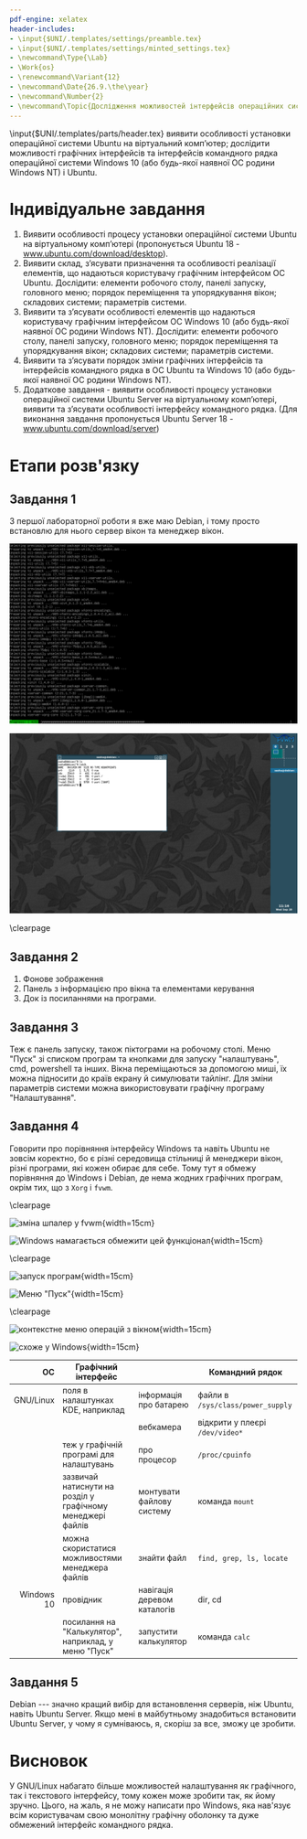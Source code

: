 ```yaml
---
pdf-engine: xelatex
header-includes:
- \input{$UNI/.templates/settings/preamble.tex}
- \input{$UNI/.templates/settings/minted_settings.tex}
- \newcommand\Type{\Lab}
- \Work{os}
- \renewcommand\Variant{12}
- \newcommand\Date{26.9.\the\year}
- \newcommand\Number{2}
- \newcommand\Topic{Дослідження можливостей інтерфейсів операційних систем для персональних комп’ютерів}
---
```


\input{$UNI/.templates/parts/header.tex}
виявити особливості установки операційної системи
Ubuntu на віртуальний комп’ютер; дослідити можливості графічних
інтерфейсів та інтерфейсів командного рядка операційної системи Windows
10 (або будь-якої наявної ОС родини Windows NT) і Ubuntu.

# Індивідуальне завдання

1. Виявити особливості процесу установки операційної системи Ubuntu на віртуальному комп’ютері (пропонується Ubuntu 18 - www.ubuntu.com/download/desktop).
2. Виявити склад, з’ясувати призначення та особливості реалізації елементів, що надаються користувачу графічним інтерфейсом ОС Ubuntu. Дослідити: елементи робочого столу, панелі запуску, головного меню; порядок переміщення та упорядкування вікон; складових системи; параметрів системи.
3. Виявити та з’ясувати особливості елементів що надаються користувачу графічним інтерфейсом ОС Windows 10 (або будь-якої наявної ОС родини Windows NT). Дослідити: елементи робочого столу, панелі запуску, головного меню; порядок переміщення та упорядкування вікон; складових системи; параметрів системи.
4. Виявити та з’ясувати порядок зміни графічних інтерфейсів та інтерфейсів командного рядка в ОС Ubuntu та Windows 10 (або будь-якої наявної ОС родини Windows NT).
5. Додаткове завдання - виявити особливості процесу установки операційної системи Ubuntu Server на віртуальному комп’ютері, виявити та з’ясувати особливості інтерфейсу командного рядка. (Для виконання завдання пропонується Ubuntu Server 18 - www.ubuntu.com/download/server)

# Етапи розв'язку

## Завдання 1

З першої лабораторної роботи я вже маю Debian,
і тому просто встановлю для нього сервер вікон
та менеджер вікон.

![встановлення пакунків](img/Screenshot_debian12-2_2023-09-20_11:08:40.png)

![`fvwm` встановлений та працює](img/Screenshot_debian12-2_2023-09-20_11:16:00.png)

\clearpage


## Завдання 2

1. Фонове зображення
2. Панель з інформацією про вікна та елементами керування
3. Док із посиланнями на програми.

## Завдання 3

Теж є панель запуску, також піктограми на
робочому столі. Меню "Пуск" зі списком програм
та кнопками для запуску "налаштувань", cmd, powershell та інших. Вікна переміщаються за допомогою миші,
їх можна підносити до країв екрану й симулювати тайлінг. Для зміни параметрів системи можна використовувати графічну програму "Налаштування".


## Завдання 4

Говорити про порівняння інтерфейсу Windows та
навіть Ubuntu не зовсім коректно, бо є різні
середовища стільниці й менеджери вікон, різні програми,
які кожен обирає для себе. Тому тут я обмежу
порівняння до Windows і Debian, де нема жодних графічних програм, окрім тих, що з `Xorg` і `fvwm`.

\clearpage

![зміна шпалер у fvwm](/home/sasha/Documents/uni/os/lab_2/img/fvwm_wallpaper.png){width=15cm}

![Windows намагається обмежити цей функціонал](/home/sasha/Documents/uni/os/lab_2/img/nowallpaper.png){width=15cm}

\clearpage

![запуск програм](/home/sasha/Documents/uni/os/lab_2/img/Screenshot_debian12-2_2023-09-26_09:48:42.png){width=15cm}

![Меню "Пуск"](/home/sasha/Documents/uni/os/lab_2/img/pusk.png){width=15cm}

\clearpage

![контекстне меню операцій з вікном](/home/sasha/Documents/uni/os/lab_2/img/Screenshot_debian12-2_2023-09-26_09:50:49.png){width=15cm}

![схоже у Windows](/home/sasha/Documents/uni/os/lab_2/img/window.png){width=15cm}

| ОС           | Графічний інтерфейс                                        |                             | Командний рядок                   |
| -----------: | -----------------------------------                        | --------------------------- | --------------------------------- |
| GNU/Linux    | поля в налаштунках KDE, наприклад                          | інформація про батарею      | файли в `/sys/class/power_supply` |
|              |                                                            | вебкамера                   | відкрити у плеєрі `/dev/video*`   |
|              | теж у графічній програмі для налаштувань                   | про процесор                | `/proc/cpuinfo`                   |
|              | зазвичай натиснути на розділ у графічному менеджері файлів | монтувати файлову систему   | команда `mount`                   |
|              | можна скористатися можливостями менеджера файлів           | знайти файл                 | `find, grep, ls, locate`          |
| Windows 10   | провідник                                                  | навігація деревом каталогів | dir, cd                           |
|              | посилання на "Калькулятор", наприклад, у меню "Пуск"       | запустити калькулятор       | команда `calc`                    |

## Завдання 5

Debian --- значно кращий вибір для встановлення серверів, ніж
Ubuntu, навіть Ubuntu Server. Якщо мені в майбутньому знадобиться
встановити Ubuntu Server, у чому я сумніваюсь, я, скоріш за все,
зможу це зробити.

# Висновок

У GNU/Linux набагато більше можливостей налаштування як
графічного, так і текстового інтерфейсу, тому кожен може
зробити так, як йому зручно. Цього, на жаль, я не можу
написати про Windows, яка нав'язує всім користувачам свою
монолітну графічну оболонку та дуже обмежений інтерфейс командного
рядка.
